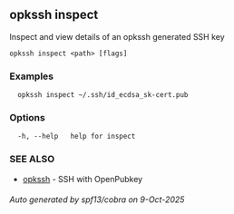 ## opkssh inspect

Inspect and view details of an opkssh generated SSH key

```
opkssh inspect <path> [flags]
```

### Examples

```
  opkssh inspect ~/.ssh/id_ecdsa_sk-cert.pub
```

### Options

```
  -h, --help   help for inspect
```

### SEE ALSO

* [opkssh](opkssh.md)	 - SSH with OpenPubkey

###### Auto generated by spf13/cobra on 9-Oct-2025

